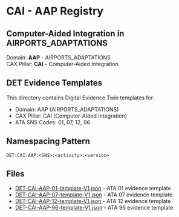 # CAI - AAP Registry

## Computer-Aided Integration in AIRPORTS_ADAPTATIONS

Domain: **AAP** - AIRPORTS_ADAPTATIONS  
CAX Pillar: **CAI** - Computer-Aided Integration

## DET Evidence Templates

This directory contains Digital Evidence Twin templates for:
- Domain: AAP (AIRPORTS_ADAPTATIONS)
- CAX Pillar: CAI (Computer-Aided Integration)
- ATA SNS Codes: 01, 07, 12, 96

## Namespacing Pattern
```
DET:CAI:AAP:<SNS>:<activity>:<version>
```

## Files
- [DET-CAI-AAP-01-template-V1.json](DET-CAI-AAP-01-template-V1.json) - ATA 01 evidence template
- [DET-CAI-AAP-07-template-V1.json](DET-CAI-AAP-07-template-V1.json) - ATA 07 evidence template
- [DET-CAI-AAP-12-template-V1.json](DET-CAI-AAP-12-template-V1.json) - ATA 12 evidence template
- [DET-CAI-AAP-96-template-V1.json](DET-CAI-AAP-96-template-V1.json) - ATA 96 evidence template
